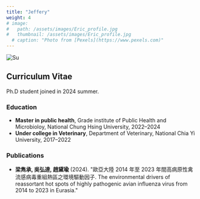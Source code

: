 ```yaml
---
title: "Jeffery"
weight: 4
# image: 
#   path: /assets/images/Eric_profile.jpg
#   thumbnail: /assets/images/Eric_profile.jpg
  # caption: "Photo from [Pexels](https://www.pexels.com)"
---
```


<img src="{{ '/assets/images/Jeff.jpg' | relative_url }}" alt="Su" style="max-width: 300px; height: auto;">

## Curriculum Vitae
Ph.D student joined in 2024 summer.
### Education
- **Master in public health**, Grade institute of Public Health and Microbioloy, National Chung Hsing University, 2022–2024
- **Under college in Veterinary**, Department of Veterinary, National Chia Yi University, 2017–2022

<!-- ### Experience
- **Research Assistant**, XYZ Lab, 2018–Present
  - Conducted research on scRNA-seq and transcriptomics. -->

### Publications
- **梁雋承, 吳弘達, 趙黛瑜** (2024). "歐亞大陸 2014 年至 2023 年間高病原性禽流感病毒重組熱區之環境驅動因子. The environmental drivers of reassortant hot spots of highly pathogenic avian influenza virus from 2014 to 2023 in Eurasia."